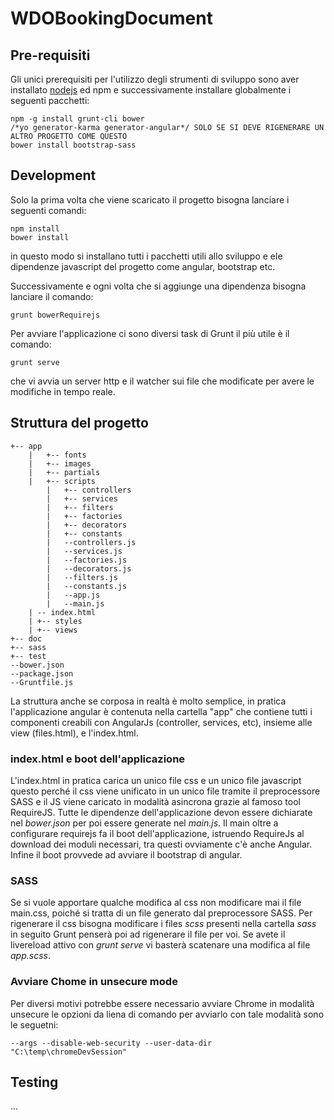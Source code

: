 # WDOBookingDocument

## Pre-requisiti
Gli unici prerequisiti per l'utilizzo degli strumenti di sviluppo sono aver installato [nodejs](https://nodejs.org/) ed npm e successivamente installare globalmente i seguenti pacchetti:

    npm -g install grunt-cli bower
    /*yo generator-karma generator-angular*/ SOLO SE SI DEVE RIGENERARE UN ALTRO PROGETTO COME QUESTO 
    bower install bootstrap-sass
    
## Development
	
Solo la prima volta che viene scaricato il progetto bisogna lanciare i seguenti comandi:

	npm install
	bower install
in questo modo si installano tutti i pacchetti utili allo sviluppo e ele dipendenze javascript del progetto come angular, bootstrap etc.

Successivamente e ogni volta che si aggiunge una dipendenza bisogna lanciare il comando:
	
	grunt bowerRequirejs
	
Per avviare l'applicazione ci sono diversi task di Grunt il più utile è il comando:

	grunt serve

che vi avvia un server http e il watcher sui file che modificate per avere le modifiche in tempo reale.

## Struttura del progetto
    +-- app
        |   +-- fonts
        |   +-- images
        |   +-- partials
        |   +-- scripts
            |   +-- controllers
            |   +-- services
            |   +-- filters
            |   +-- factories
            |   +-- decorators
            |   +-- constants
            |   --controllers.js
            |   --services.js
            |   --factories.js
            |   --decorators.js
            |   --filters.js
            |   --constants.js
            |   --app.js
            |   --main.js
        | -- index.html    
        | +-- styles
        | +-- views
    +-- doc
    +-- sass
    +-- test
    --bower.json
    --package.json
    --Gruntfile.js

La struttura anche se corposa in realtà è molto semplice, in pratica l'applicazione angular è contenuta nella cartella "app" che contiene tutti i componenti creabili con AngularJs (controller, services, etc), insieme alle view (files.html), e l'index.html.

### index.html e boot dell'applicazione
L'index.html in pratica carica un unico file css e un unico file javascript questo perché il css viene unificato in un unico file tramite il preprocessore SASS e il JS viene caricato in modalità asincrona grazie al famoso tool RequireJS. 
Tutte le dipendenze dell'applicazione devon essere dichiarate nel *bower.json* per poi essere generate nel *main.js*. Il main oltre a configurare requirejs fa il boot dell'applicazione, istruendo RequireJs al download dei moduli necessari, tra questi ovviamente c'è anche Angular. Infine il boot provvede ad avviare il bootstrap di angular.

### SASS
Se si vuole apportare qualche modifica al css non modificare mai il file main.css, poiché si tratta di un file generato dal preprocessore SASS. Per rigenerare il css bisogna modificare i files *scss* presenti nella cartella *sass* in seguito Grunt penserà poi ad rigenerare il file per voi. Se avete il livereload attivo con *grunt serve* vi basterà scatenare una modifica al file  *app.scss*.

### Avviare Chome in unsecure mode
Per diversi motivi potrebbe essere necessario avviare Chrome in modalità unsecure le opzioni da liena di comando per avviarlo con tale modalità sono le seguetni:
 
	--args --disable-web-security --user-data-dir "C:\temp\chromeDevSession"

## Testing

...

    
    
        